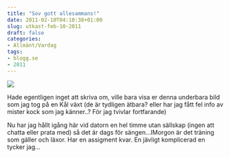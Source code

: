 ```yaml
---
title: "Sov gott allesammans!"
date: 2011-02-10T04:10:38+01:00
slug: utkast-feb-10-2011
draft: false
categories:
- Allmänt/Vardag
tags:
- blogg.se
- 2011
---
```

![](/assets/images/blogg.se/img_1752_131752043.jpg)  
  
Hade egentligen inget att skriva om, ville bara visa er denna underbara bild som jag tog på en Kål växt (de är tydligen ätbara? eller har jag fått fel info av mister kock som jag känner..? För jag tvivlar fortfarande)  
  
  
  
Nu har jag hållt igång här vid datorn en hel timme utan sällskap (ingen att chatta eller prata med) så det är dags för sängen...IMorgon är det träning som gäller och läxor. Har en assigment kvar. En jävligt komplicerad en tycker jag...